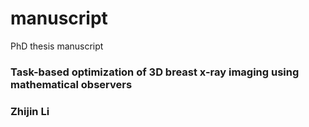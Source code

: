 # manuscript

PhD thesis manuscript

### Task-based optimization of 3D breast x-ray imaging using mathematical observers
### Zhijin Li
